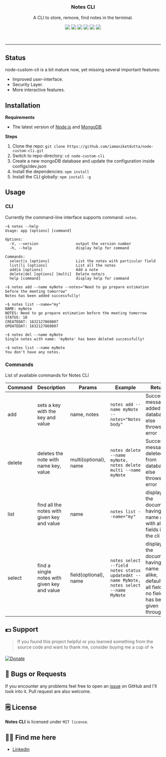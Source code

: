 <p align="center">
  <h3 align="center">Notes CLI</h3>
  <p align="center">A CLI to store, remove, find notes in the terminal.<p>
  <p align="center">
    <img  src="https://img.shields.io/badge/license-MIT-green">
   <img  src="https://img.shields.io/badge/build-passing-brightgreen">
   <img  src="https://img.shields.io/badge/version-1.0.0-orange">
   <img  src="https://img.shields.io/badge/npm-v6.12.1-blue">
   <img  src="https://img.shields.io/badge/node-v12.13.1-yellow">
    <a href="https://www.linkedin.com/in/iamaniketdutta/"><img src="https://img.shields.io/badge/chat-LinkedIn-blue"></a>
  </p>
  <br>
</p>


---

## Status

node-custom-cli is a bit mature now, yet missing several important features:

 - Improved user-interface.
 - Security Layer.
 - More interactive features.

## Installation

**Requirements**

* The latest version of [Node.js](https://nodejs.org/en/download/) and [MongoDB](https://www.mongodb.com/try/download/community).

**Steps**

1. Clone the repo: `git clone https://github.com/iamaniketdutta/node-custom-cli.git`
2. Switch to repo-directory: `cd node-custom-cli`
3. Create a new mongoDB database and update the configuration inside configs/dev.json
4. Install the dependencies: `npm install`
5. Install the CLI globally: `npm install -g`

## Usage
### CLI

Currently the command-line interface supports command: `notes`.

```
~$ notes --help
Usage: app [options] [command]

Options:
  -V, --version                 output the version number
  -h, --help                    display help for command

Commands:
  select|s [options]            List the notes with particular field
  list|li [options]             List all the notes
  add|a [options]               Add a note
  delete|del [options] [multi]  Delete note/s
  help [command]                display help for command

~$ notes add --name myNote --notes="Need to go prepare estimation before the meeting tomorrow"
Notes has been added successfully!

~$ notes list --name="my"
NAME: myNote
NOTES: Need to go prepare estimation before the meeting tomorrow
STATUS: 10
CREATEDAT: 1632127860807
UPDATEDAT: 1632127860807

~$ notes del --name myNote
Single notes with name: 'myNote' has been deleted successfully!

~$ notes list --name myNote
You don't have any notes.

```
### Commands

List of available commands for Notes CLI

|Command|Description|Params|Example|Return|
|---|---|---|---|---|
|add| sets a key with the key and value  | name, notes  | `notes add --name myNote --notes="Notes body"`  | Successful message if added to database else throws error  |
|delete| deletes the note with name key, value | multi(optional), name | `notes delete --name myNote, notes delete multi --name myNote` | Successful message if deleted from database else throws error  |
|list| find all the notes with given key and value  | name | `notes list --name="my"` | display all the documents having name alike with all fields in the cli |
|select| find a single notes with given key and value  | field(optional), name | `notes select --field notes status updatedAt --name MyNote, notes select --name MyNote` | display all the documents having name alike, default to all fields if no field has been given through cli |


## 💵 Support
> If you found this project helpful or you learned something from the source code and want to thank me, consider buying me a cup of :coffee:

[![Donate](https://img.shields.io/badge/Donate-PayPal-green.svg)](https://paypal.me/iamaniketdutta)


## 🐛 Bugs or Requests

If you encounter any problems feel free to open an [issue](https://github.com/iamaniketdutta/node-custom-cli/issues/new) on GitHub and I'll look into it. Pull request are also welcome.

## 🗒️ License

**Notes CLI** is licensed under `MIT license`.

## 👦🏼 Find me here
* [Linkedin](https://www.linkedin.com/in/iamaniketdutta)
